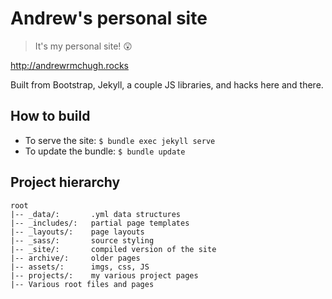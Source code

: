 # Andrew's personal site
> It's my personal site! 😲

http://andrewrmchugh.rocks

Built from Bootstrap, Jekyll, a couple JS libraries, and hacks here and there.

## How to build
- To serve the site: `$ bundle exec jekyll serve`
- To update the bundle: `$ bundle update`

## Project hierarchy
```
root
|-- _data/:       .yml data structures
|-- _includes/:   partial page templates
|-- _layouts/:    page layouts
|-- _sass/:       source styling
|-- _site/:       compiled version of the site
|-- archive/:     older pages
|-- assets/:      imgs, css, JS
|-- projects/:    my various project pages
|-- Various root files and pages
```
